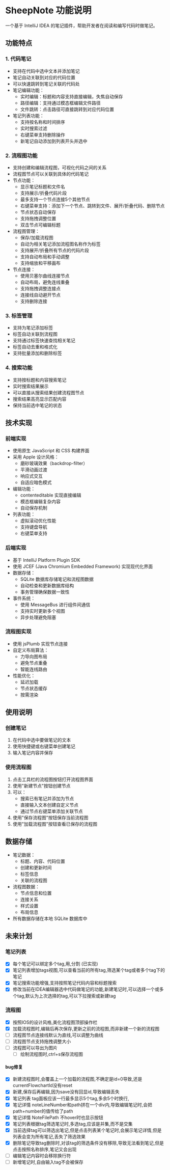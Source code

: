 # SheepNote 功能说明

一个基于 IntelliJ IDEA 的笔记插件，帮助开发者在阅读和编写代码时做笔记。

## 功能特点

### 1. 代码笔记

- 支持在代码中选中文本并添加笔记
- 笔记自动关联到对应的代码位置
- 可以快速跳转到笔记关联的代码处
- 笔记编辑功能：
  - 实时编辑：标题和内容支持直接编辑，失焦自动保存
  - 路径编辑：支持通过模态框编辑文件路径
  - 文件跳转：点击路径可直接跳转到对应代码位置
- 笔记列表功能：
  - 支持按名称和时间排序
  - 实时搜索过滤
  - 右键菜单支持删除操作
  - 新笔记自动添加到列表开头并选中

### 2. 流程图功能

- 支持创建和编辑流程图，可视化代码之间的关系
- 流程图节点可以关联到具体的代码笔记
- 节点功能：
  - 显示笔记标题和文件名
  - 支持展示/折叠代码片段
  - 最多支持一个节点连接5个其他节点
  - 右键菜单支持：添加下一个节点、跳转到文件、展开/折叠代码、删除节点
  - 节点状态自动保存
  - 支持拖拽调整位置
  - 双击节点可编辑标题
- 流程图管理：
  - 保存/加载流程图
  - 自动为相关笔记添加流程图名称作为标签
  - 支持展开/折叠所有节点的代码片段
  - 支持自动布局和手动调整
  - 支持缩放和平移画布
- 节点连接：
  - 使用贝塞尔曲线连接节点
  - 自动布局，避免连线重叠
  - 支持拖拽调整连接点
  - 连接线自动避开节点
  - 支持删除连接

### 3. 标签管理

- 支持为笔记添加标签
- 标签自动关联到流程图
- 支持通过标签快速查找相关笔记
- 标签自动去重和格式化
- 支持批量添加和删除标签

### 4. 搜索功能

- 支持按标题和内容搜索笔记
- 实时搜索结果展示
- 可以直接从搜索结果创建流程图节点
- 搜索结果高亮显示匹配内容
- 保持当前选中笔记的状态

## 技术实现

### 前端实现

- 使用原生 JavaScript 和 CSS 构建界面
- 采用 Apple 设计风格：
  - 磨砂玻璃效果（backdrop-filter）
  - 平滑动画过渡
  - 响应式交互
  - 自适应暗色模式
- 编辑功能：
  - contenteditable 实现直接编辑
  - 模态框编辑复杂内容
  - 自动保存机制
- 列表功能：
  - 虚拟滚动优化性能
  - 支持键盘导航
  - 右键菜单支持

### 后端实现

- 基于 IntelliJ Platform Plugin SDK
- 使用 JCEF (Java Chromium Embedded Framework) 实现现代化界面
- 数据存储：
  - SQLite 数据库存储笔记和流程图数据
  - 自动检查和更新数据库结构
  - 事务管理确保数据一致性
- 事件系统：
  - 使用 MessageBus 进行组件间通信
  - 支持实时更新多个视图
  - 异步处理避免阻塞

### 流程图实现

- 使用 jsPlumb 实现节点连接
- 自定义布局算法：
  - 力导向图布局
  - 避免节点重叠
  - 智能连线路由
- 性能优化：
  - 延迟加载
  - 节点状态缓存
  - 按需渲染

## 使用说明

### 创建笔记

1. 在代码中选中要做笔记的文本
2. 使用快捷键或右键菜单创建笔记
3. 输入笔记内容并保存

### 使用流程图

1. 点击工具栏的流程图按钮打开流程图界面
2. 使用"新建节点"按钮创建节点
3. 可以：
   - 搜索已有笔记并添加为节点
   - 直接输入文本创建自定义节点
   - 通过节点右键菜单添加关联节点
4. 使用"保存流程图"按钮保存当前流程图
5. 使用"加载流程图"按钮查看已保存的流程图

## 数据存储

- 笔记数据：
  - 标题、内容、代码位置
  - 创建和更新时间
  - 标签信息
  - 关联的流程图
- 流程图数据：
  - 节点信息和位置
  - 连接关系
  - 样式设置
  - 布局信息
- 所有数据存储在本地 SQLite 数据库中

## 未来计划

### 笔记列表

- [X] 每个笔记可以绑定多个tag,用,分割 (已实现)
- [X] 笔记列表增加tags视图,可以查看当前的所有tag,筛选某个tag或者多个tag下的笔记
- [X] 笔记搜索功能增强,支持按照笔记代码内容和标题搜索
- [X] 修改当前在IDEA编辑器选中代码做笔记的功能,新建笔记时,可以选择一个或多个tag,默认为上次选择的tag,可以下拉搜索或新建tag

### 流程图

- [X] 按照IOS的设计风格,美化流程图顶部操作栏
- [X] 加载流程图时,编辑后再次保存,更新之前的流程图,而非新建一个新的流程图
- [ ] 流程图节点连接线默认为直线,可以调整为曲线
- [ ] 流程图节点支持拖拽调整大小
- [ ] 流程图可以导出为图片
  - [ ] 绘制流程图时,ctrl+s保存流程图

#### bug修复

- [X] 新建流程图时,会覆盖上一个加载的流程图,不确定是id=0导致,还是currentFlowchartId没有reset
- [X] 新建,保存后再编辑,因为save没有回显id,导致编辑丢失
- [X] 笔记列表 tag面板应该一行最多显示5个tag,多余5个时换行,
- [X] 笔记详情 noteLineNumber和path拼在一个div内,导致编辑笔记时,会把path+number的值传给了path
- [X] 笔记详情 NoteFilePath 不hover时也显示按钮
- [X] 笔记列表根据tag筛选笔记时,多选tag,应该是并集,而不是交集
- [X] 当前选择tag可以筛选出笔记,但是点击列表某个笔记时,会展示笔记详情,但是列表会变为所有笔记,丢失了筛选效果
- [X] 删除笔记导致tag删除时,对该tag的筛选条件没有移除,导致无法看到笔记,但是点击按照名称排序,笔记又会出现
- [ ] 编辑笔记内容时会移除换行符
- [ ] 新增笔记时,自由输入tag不会被保存
